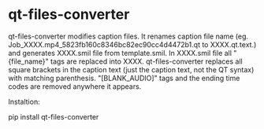 qt-files-converter
==================
qt-files-converter modifies caption files.
It renames caption file name (eg. Job_XXXX.mp4_5823fb160c8346bc82ec90cc4d4472b1.qt to XXXX.qt.text.)
and generates XXXX.smil file from template.smil.
In XXXX.smil file all "{file_name}" tags are replaced into XXXX.
qt-files-converter replaces all square brackets in the caption text (just the caption text, not the QT syntax)
with matching parenthesis.
"[BLANK_AUDIO]" tags and the ending time codes are removed anywhere it appears.


Instaltion:

pip install qt-files-converter
